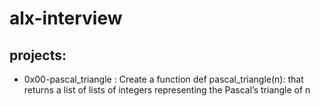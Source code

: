 # alx-interview

## projects:

- 0x00-pascal_triangle :
  Create a function def pascal_triangle(n):
  that returns a list of lists of integers
  representing the Pascal’s triangle of n
